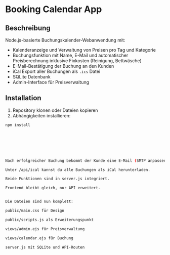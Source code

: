 # Booking Calendar App

## Beschreibung
Node.js-basierte Buchungskalender-Webanwendung mit:

- Kalenderanzeige und Verwaltung von Preisen pro Tag und Kategorie
- Buchungsfunktion mit Name, E-Mail und automatischer Preisberechnung inklusive Fixkosten (Reinigung, Bettwäsche)
- E-Mail-Bestätigung der Buchung an den Kunden
- iCal Export aller Buchungen als `.ics` Datei
- SQLite Datenbank
- Admin-Interface für Preisverwaltung

## Installation

1. Repository klonen oder Dateien kopieren
2. Abhängigkeiten installieren:

```bash
npm install







Nach erfolgreicher Buchung bekommt der Kunde eine E-Mail (SMTP anpassen).

Unter /api/ical kannst du alle Buchungen als iCal herunterladen.

Beide Funktionen sind in server.js integriert.

Frontend bleibt gleich, nur API erweitert.


Die Dateien sind nun komplett:

public/main.css für Design

public/scripts.js als Erweiterungspunkt

views/admin.ejs für Preisverwaltung

views/calendar.ejs für Buchung

server.js mit SQLite und API-Routen